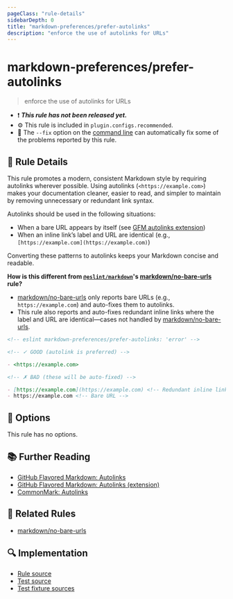 ```yaml
---
pageClass: "rule-details"
sidebarDepth: 0
title: "markdown-preferences/prefer-autolinks"
description: "enforce the use of autolinks for URLs"
---
```


# markdown-preferences/prefer-autolinks

> enforce the use of autolinks for URLs

- ❗ <badge text="This rule has not been released yet." vertical="middle" type="error"> **_This rule has not been released yet._** </badge>
- ⚙️ This rule is included in `plugin.configs.recommended`.
- 🔧 The `--fix` option on the [command line](https://eslint.org/docs/user-guide/command-line-interface#fixing-problems) can automatically fix some of the problems reported by this rule.

## 📖 Rule Details

This rule promotes a modern, consistent Markdown style by requiring autolinks wherever possible. Using autolinks (`<https://example.com>`) makes your documentation cleaner, easier to read, and simpler to maintain by removing unnecessary or redundant link syntax.

Autolinks should be used in the following situations:

- When a bare URL appears by itself (see [GFM autolinks extension][Autolinks (extension)])
- When an inline link’s label and URL are identical (e.g., `[https://example.com](https://example.com)`)

Converting these patterns to autolinks keeps your Markdown concise and readable.

**How is this different from [`@eslint/markdown`]'s [markdown/no-bare-urls] rule?**

- [markdown/no-bare-urls] only reports bare URLs (e.g., `https://example.com`) and auto-fixes them to autolinks.
- This rule also reports and auto-fixes redundant inline links where the label and URL are identical—cases not handled by [markdown/no-bare-urls].
<!-- eslint-skip -->

```md
<!-- eslint markdown-preferences/prefer-autolinks: 'error' -->

<!-- ✓ GOOD (autolink is preferred) -->

- <https://example.com>

<!-- ✗ BAD (these will be auto-fixed) -->

- [https://example.com](https://example.com) <!-- Redundant inline link -->
- https://example.com <!-- Bare URL -->
```

[`@eslint/markdown`]: https://github.com/eslint/markdown

## 🔧 Options

This rule has no options.

## 📚 Further Reading

- [GitHub Flavored Markdown: Autolinks](https://github.github.com/gfm/#autolinks)
- [GitHub Flavored Markdown: Autolinks (extension)][Autolinks (extension)]
- [CommonMark: Autolinks](https://spec.commonmark.org/0.31.2/#autolinks)

[Autolinks (extension)]: https://github.github.com/gfm/#autolinks-extension-

## 👫 Related Rules

- [markdown/no-bare-urls]

[markdown/no-bare-urls]: https://github.com/eslint/markdown/blob/main/docs/rules/no-bare-urls.md

## 🔍 Implementation

- [Rule source](https://github.com/ota-meshi/eslint-plugin-markdown-preferences/blob/main/src/rules/prefer-autolinks.ts)
- [Test source](https://github.com/ota-meshi/eslint-plugin-markdown-preferences/blob/main/tests/src/rules/prefer-autolinks.ts)
- [Test fixture sources](https://github.com/ota-meshi/eslint-plugin-markdown-preferences/tree/main/tests/fixtures/rules/prefer-autolinks)
